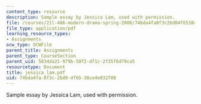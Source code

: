 ```yaml
---
content_type: resource
description: Sample essay by Jessica Lam, used with permission.
file: /courses/21l-486-modern-drama-spring-2006/74bda4fa8f3c2bd04f6538ce4e032f08_jessica_lam.pdf
file_type: application/pdf
learning_resource_types:
- Assignments
ocw_type: OCWFile
parent_title: Assignments
parent_type: CourseSection
parent_uid: 5834da21-979b-50f2-df1c-2f35f6d79ca5
resourcetype: Document
title: jessica_lam.pdf
uid: 74bda4fa-8f3c-2bd0-4f65-38ce4e032f08
---
```

Sample essay by Jessica Lam, used with permission.

